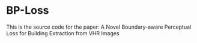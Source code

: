 # BP-Loss
This is the source code for the paper: A Novel Boundary-aware Perceptual Loss for Building Extraction from VHR Images
